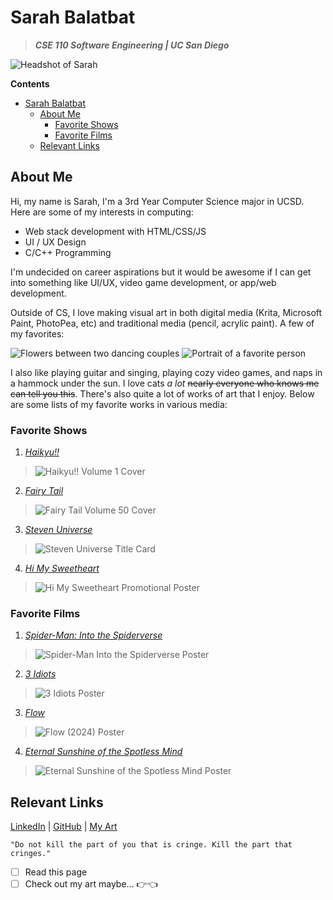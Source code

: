 # Sarah Balatbat

> _**CSE 110 Software Engineering | UC San Diego**_

![Headshot of Sarah](static/balatbat_s.jpg)

**Contents**
- [Sarah Balatbat](#sarah-balatbat)
  - [About Me](#about-me)
    - [Favorite Shows](#favorite-shows)
    - [Favorite Films](#favorite-films)
  - [Relevant Links](#relevant-links)

## About Me

Hi, my name is Sarah, I'm a 3rd Year Computer Science major in UCSD. Here are some of my interests in computing:

* Web stack development with HTML/CSS/JS
* UI / UX Design
* C/C++ Programming

I'm undecided on career aspirations but it would be awesome if I can get into something like UI/UX, video game development, or app/web development.

Outside of CS, I love making visual art in both digital media (Krita, Microsoft Paint, PhotoPea, etc) and traditional media (pencil, acrylic paint). A few of my favorites:

![Flowers between two dancing couples](static/breddy%20tango.jpg)
![Portrait of a favorite person](static/bes%20(little%20italy).png)

I also like playing guitar and singing, playing cozy video games, and naps in a hammock under the sun. I love cats *a lot* ~~nearly everyone who knows me can tell you this~~. There's also quite a lot of works of art that I enjoy. Below are some lists of my favorite works in various media:

### Favorite Shows
1. [*Haikyu!!*](https://en.wikipedia.org/wiki/Haikyu!!)
   
  > ![Haikyu!! Volume 1 Cover](static/Haikyū_Volume_1.jpg)
2. [*Fairy Tail*](https://en.wikipedia.org/wiki/Fairy_Tail)
   
  > ![Fairy Tail Volume 50 Cover](static/Volume_50_Cover.jpg)
3. [*Steven Universe*](https://en.wikipedia.org/wiki/Steven_Universe)

  > ![Steven Universe Title Card](static/Steven_Universe_-_Title_Card.png)
4. [*Hi My Sweetheart*](https://en.wikipedia.org/wiki/Hi_My_Sweetheart)

  > ![Hi My Sweetheart Promotional Poster](static/Himysweetheart.jpg)

### Favorite Films
1. [*Spider-Man: Into the Spiderverse*](https://en.wikipedia.org/wiki/Spider-Man:_Into_the_Spider-Verse)

  > ![Spider-Man Into the Spiderverse Poster](static/Spider-Man_Into_the_Spider-Verse_poster.png)
2. [*3 Idiots*](https://en.wikipedia.org/wiki/3_Idiots)

  > ![3 Idiots Poster](static/3_idiots_poster.jpg)
3. [*Flow*](https://en.wikipedia.org/wiki/Flow_(2024_film))

  > ![Flow (2024) Poster](static/Flow_movie_poster.jpg)
4. [*Eternal Sunshine of the Spotless Mind*](https://en.wikipedia.org/wiki/Eternal_Sunshine_of_the_Spotless_Mind)

  > ![Eternal Sunshine of the Spotless Mind Poster](static/Eternal_Sunshine_of_the_Spotless_Mind.png)

## Relevant Links
[<ins>LinkedIn</ins>](https://www.linkedin.com/in/sarah-claire-balatbat-456343249/) | [<ins>GitHub</ins>](https://github.com/sbalatbat) | [<ins>My Art</ins>](https://www.instagram.com/incog9to/)

```"Do not kill the part of you that is cringe. Kill the part that cringes."```

- [ ] Read this page
- [ ] Check out my art maybe... 👉👈